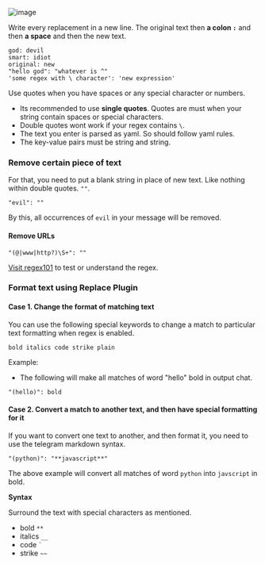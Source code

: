 
![image](https://user-images.githubusercontent.com/66209958/206838032-85396823-a65f-4bd3-bba2-8f9b6e566ffb.png)



Write every replacement in a new line. The original text then **a colon `:`** and then **a space** and then the new text.
```
god: devil
smart: idiot
original: new
"hello god": "whatever is ^"
'some regex with \ character': 'new expression'
```
Use quotes when you have spaces or any special character or numbers. 

- Its recommended to use **single quotes**. Quotes are must when your string contain spaces or special characters.
- Double quotes wont work if your regex contains `\`.
- The text you enter is parsed as yaml. So should follow yaml rules. 
- The key-value pairs must be string and string.


### Remove certain piece of text
For that, you need to put a blank string in place of new text. Like nothing within double quotes. `""`.
```
"evil": ""
```
By this, all occurrences of `evil` in your message will be removed.

#### Remove URLs
```
"(@|www|http?)\S+": ""
```
[Visit regex101](https://regex101.com/r/46KTQC/1) to test or understand the regex.

### Format text using Replace Plugin

#### Case 1. Change the format of matching text
You can use the following special keywords to change a match to particular text formatting when regex is enabled.

`bold italics code strike plain`

Example:
- The following will make all matches of word "hello" bold  in output chat.
```
"(hello)": bold
```

#### Case 2. Convert a match to another text, and then have special formatting for it
If you want to convert one text to another, and then format it, you need to use the telegram markdown syntax.
```
"(python)": "**javascript**"
```
The above example will convert all matches of word `python` into `javscript` in bold.

**Syntax**

Surround the text with special characters as mentioned.
- bold `**`
- italics `__`
- code ``` ` ```
- strike `~~`
